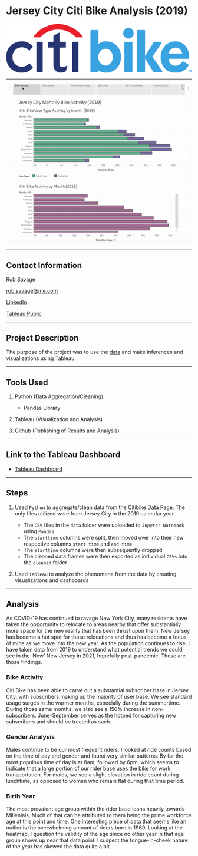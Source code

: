 # Jersey City Citi Bike Analysis (2019)

![Citibike](images/citi_bike_logo.png "Citibike")

---

![Visualization](images/tableau_gif.gif "Tableau Visualization")

---

## Contact Information

Rob Savage 

rob.savage@me.com

[LinkedIn](https://www.linkedin.com/in/robsavage/)


[Tableau Public](https://public.tableau.com/profile/rob.savage)

---

## Project Description

The purpose of the project was to use the [data](https://www.citibikenyc.com/system-data) and make inferences and visualizations using Tableau.

---

## Tools Used

1. Python (Data Aggregation/Cleaning)

    - Pandas Library

2. Tableau (Visualization and Analysis)

3. Github (Publishing of Results and Analysis)

---

## Link to the Tableau Dashboard

- [Tableau Dashboard](https://public.tableau.com/profile/rob.savage#!/vizhome/tableau-homework_16055537229560/CitiBikeStory)

---

## Steps 

1. Used `Python` to aggregate/clean data from the [Citibike Data Page](https://s3.amazonaws.com/tripdata/index.html). The only files utilized were from Jersey City  in the 2019 calendar year. 

    - The `CSV` files in the `data` folder were uploaded to `Jupyter Notebook` using `Pandas`
    - The `starttime` columns were split, then moved over into their new respective columns `start time` and `end time`
    - The `starttime` columns were then subsequently dropped
    - The cleaned data frames were then exported as individual `CSVs` into the `cleaned` folder

2. Used `Tableau` to analyze the phenomena from the data by creating visualizations and dashboards

---

## Analysis

As COVID-19 has continued to ravage New York City, many residents have taken the opportunity to relocate to areas nearby that offer substantially more space for the new reality that has been thrust upon them. New Jersey has become a hot spot for those relocations and thus has become a focus of mine as we move into the new year. As the population continues to rise, I have taken data from 2019 to understand what potential trends we could see in the ‘New’ New Jersey in 2021, hopefully post-pandemic. These are those findings. 

### Bike Activity

Citi Bike has been able to carve out a substantial subscriber base in Jersey City, with subscribers making up the majority of user base. We see standard usage surges in the warmer months, especially during the summertime. During those same months, we also see a 150% increase in non-subscribers.  June-September serves as the hotbed for capturing new subscribers and should be treated as such.

### Gender Analysis

Males continue to be our most frequent riders. I looked at ride counts based on the time of day and gender and found very similar patterns. By far the most populous time of day is at 8am, followed by 6pm, which seems to indicate that a large portion of our rider base uses the bike for work transportation. For males, we see a slight elevation in ride count during lunchtime, as opposed to women who remain flat during that time period.

### Birth Year

The most prevalent age group within the rider base leans heavily towards Millenials. Much of that can be attributed to them being the prime workforce age at this point and time. One interesting piece of data that seems like an outlier is the overwhelming amount of riders born in 1969. Looking at the heatmap, I question the validity of the age since no other year in that age group shows up near that data point. I suspect the tongue-in-cheek nature of the year has skewed the data quite a bit. 

